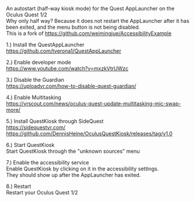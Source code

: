 An autostart (half-way kiosk mode) for the Quest AppLauncher on the Oculus Quest 1/2<br>
Why only half way? Because it does not restart the AppLauncher after it has been exited, and the menu button is not being disabled.<br>
This is a fork of https://github.com/weimingjue/AccessibilityExample<br>

1.) Install the QuestAppLauncher<br>
https://github.com/tverona1/QuestAppLauncher

2.) Enable developer mode<br>
https://www.youtube.com/watch?v=mxzkVtrUWzc

3.) Disable the Guardian<br>
https://uploadvr.com/how-to-disable-quest-guardian/

4.) Enable Multitasking<br>
https://vrscout.com/news/oculus-quest-update-multitasking-mic-swap-more/

5.) Install QuestKiosk through SideQuest<br>
https://sidequestvr.com/<br>
https://github.com/DennisHeine/OculusQuestKiosk/releases/tag/v1.0

6.) Start QuestKiosk <br>
Start QuestKiosk through the "unknown sources" menu

7.) Enable the accessibility service<br>
Enable QuestKiosk by clicking on it in the accessibility settings.<br>
They should show up after the AppLauncher has exited.

8.) Restart<br>
Restart your Oculus Quest 1/2
